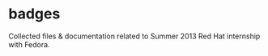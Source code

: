 badges
======

Collected files &amp; documentation related to Summer 2013 Red Hat internship
with Fedora.

